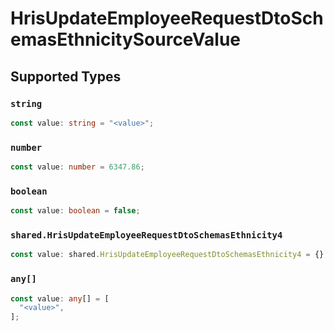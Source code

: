 # HrisUpdateEmployeeRequestDtoSchemasEthnicitySourceValue


## Supported Types

### `string`

```typescript
const value: string = "<value>";
```

### `number`

```typescript
const value: number = 6347.86;
```

### `boolean`

```typescript
const value: boolean = false;
```

### `shared.HrisUpdateEmployeeRequestDtoSchemasEthnicity4`

```typescript
const value: shared.HrisUpdateEmployeeRequestDtoSchemasEthnicity4 = {};
```

### `any[]`

```typescript
const value: any[] = [
  "<value>",
];
```

